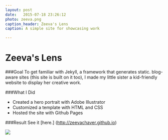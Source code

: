 ```yaml
---
layout: post
date:   2015-07-18 23:26:12
photo: zeeva.png
caption_header: Zeeva's Lens
caption: A simple site for showcasing work

---
```


# Zeeva's Lens

###Goal
To get familiar with Jekyll, a framework that generates static. blog-aware sites (this site is built on it too), I made my little sister a kid-friendly website to display her creative work.

###What I Did
- Created a hero portrait with Adobe Illustrator
- Customized a template with HTML and CSS
- Hosted the site with Github Pages

###Result
See it [here.] (http://zeevachaver.github.io)

<img src="{{site.url}}/img/large/zeevasite.png" class="piece"/>









